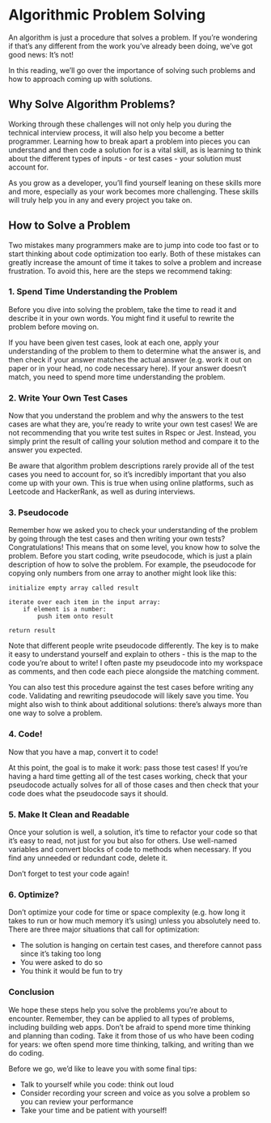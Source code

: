 # Algorithmic Problem Solving

An algorithm is just a procedure that solves a problem. If you’re wondering if
that’s any different from the work you’ve already been doing, we’ve got good
news: It’s not!

In this reading, we’ll go over the importance of solving such problems and how
to approach coming up with solutions.

## Why Solve Algorithm Problems?

Working through these challenges will not only help you during the technical
interview process, it will also help you become a better programmer. Learning
how to break apart a problem into pieces you can understand and then code a
solution for is a vital skill, as is learning to think about the different types
of inputs - or test cases - your solution must account for.

As you grow as a developer, you’ll find yourself leaning on these skills more
and more, especially as your work becomes more challenging. These skills will
truly help you in any and every project you take on.

## How to Solve a Problem

Two mistakes many programmers make are to jump into code too fast or to start
thinking about code optimization too early. Both of these mistakes can greatly
increase the amount of time it takes to solve a problem and increase
frustration. To avoid this, here are the steps we recommend taking:

### 1. Spend Time Understanding the Problem

Before you dive into solving the problem, take the time to read it and describe
it in your own words. You might find it useful to rewrite the problem before
moving on.

If you have been given test cases, look at each one, apply your understanding of
the problem to them to determine what the answer is, and then check if your
answer matches the actual answer (e.g. work it out on paper or in your head, no
code necessary here). If your answer doesn’t match, you need to spend more time
understanding the problem.

### 2. Write Your Own Test Cases

Now that you understand the problem and why the answers to the test cases are
what they are, you’re ready to write your own test cases! We are not
recommending that you write test suites in Rspec or Jest. Instead, you simply
print the result of calling your solution method and compare it to the answer
you expected.

Be aware that algorithm problem descriptions rarely provide all of the test
cases you need to account for, so it’s incredibly important that you also come
up with your own. This is true when using online platforms, such as Leetcode and
HackerRank, as well as during interviews.

### 3. Pseudocode

Remember how we asked you to check your understanding of the problem by going
through the test cases and then writing your own tests? Congratulations! This
means that on some level, you know how to solve the problem. Before you start
coding, write pseudocode, which is just a plain description of how to solve the
problem. For example, the pseudocode for copying only numbers from one array to
another might look like this:

```
initialize empty array called result

iterate over each item in the input array:
	if element is a number:
		push item onto result

return result
```

Note that different people write pseudocode differently. The key is to make it
easy to understand yourself and explain to others - this is the map to the code
you’re about to write! I often paste my pseudocode into my workspace as
comments, and then code each piece alongside the matching comment.

You can also test this procedure against the test cases before writing any code.
Validating and rewriting pseudocode will likely save you time. You might also
wish to think about additional solutions: there’s always more than one way to
solve a problem.

### 4. Code!

Now that you have a map, convert it to code!

At this point, the goal is to make it work: pass those test cases! If you’re
having a hard time getting all of the test cases working, check that your
pseudocode actually solves for all of those cases and then check that your code
does what the pseudocode says it should.

### 5. Make It Clean and Readable

Once your solution is well, a solution, it’s time to refactor your code so that
it’s easy to read, not just for you but also for others. Use well-named
variables and convert blocks of code to methods when necessary. If you find any
unneeded or redundant code, delete it.

Don’t forget to test your code again!

### 6. Optimize?

Don’t optimize your code for time or space complexity (e.g. how long it takes to
run or how much memory it’s using) unless you absolutely need to. There are
three major situations that call for optimization:

- The solution is hanging on certain test cases, and therefore cannot pass since
  it’s taking too long
- You were asked to do so
- You think it would be fun to try

### Conclusion

We hope these steps help you solve the problems you’re about to encounter.
Remember, they can be applied to all types of problems, including building web
apps. Don’t be afraid to spend more time thinking and planning than coding. Take
it from those of us who have been coding for years: we often spend more time
thinking, talking, and writing than we do coding.

Before we go, we’d like to leave you with some final tips:

- Talk to yourself while you code: think out loud
- Consider recording your screen and voice as you solve a problem so you can
  review your performance
- Take your time and be patient with yourself!

 
